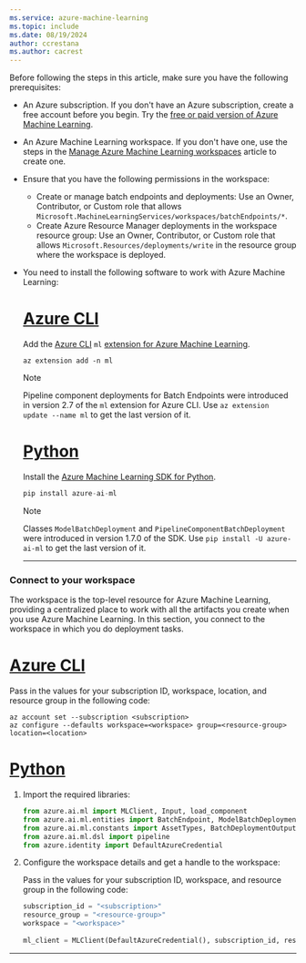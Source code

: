 ```yaml
---
ms.service: azure-machine-learning
ms.topic: include
ms.date: 08/19/2024
author: ccrestana
ms.author: cacrest
---
```


Before following the steps in this article, make sure you have the following prerequisites:

- An Azure subscription. If you don't have an Azure subscription, create a free account before you begin. Try the [free or paid version of Azure Machine Learning](https://azure.microsoft.com/free/).
- An Azure Machine Learning workspace. If you don't have one, use the steps in the [Manage Azure Machine Learning workspaces](../how-to-manage-workspace.md) article to create one.
- Ensure that you have the following permissions in the workspace:

  - Create or manage batch endpoints and deployments: Use an Owner, Contributor, or Custom role that allows `Microsoft.MachineLearningServices/workspaces/batchEndpoints/*`.
  - Create Azure Resource Manager deployments in the workspace resource group: Use an Owner, Contributor, or Custom role that allows `Microsoft.Resources/deployments/write` in the resource group where the workspace is deployed.

- You need to install the following software to work with Azure Machine Learning:

  # [Azure CLI](#tab/cli)

  Add the [Azure CLI](/cli/azure/) `ml` [extension for Azure Machine Learning](../how-to-configure-cli.md).

  ```azurecli
  az extension add -n ml
  ```

  > [!NOTE]
  > Pipeline component deployments for Batch Endpoints were introduced in version 2.7 of the `ml` extension for Azure CLI. Use `az extension update --name ml` to get the last version of it.

  # [Python](#tab/python)

  Install the [Azure Machine Learning SDK for Python](https://aka.ms/sdk-v2-install).

  ```python
  pip install azure-ai-ml
  ```

  > [!NOTE]
  > Classes `ModelBatchDeployment` and `PipelineComponentBatchDeployment` were introduced in version 1.7.0 of the SDK. Use `pip install -U azure-ai-ml` to get the last version of it.

  ---

### Connect to your workspace

The workspace is the top-level resource for Azure Machine Learning, providing a centralized place to work with all the artifacts you create when you use Azure Machine Learning. In this section, you connect to the workspace in which you do deployment tasks.

# [Azure CLI](#tab/cli)

Pass in the values for your subscription ID, workspace, location, and resource group in the following code:

```azurecli
az account set --subscription <subscription>
az configure --defaults workspace=<workspace> group=<resource-group> location=<location>
```

# [Python](#tab/python)

1. Import the required libraries:

   ```python
   from azure.ai.ml import MLClient, Input, load_component
   from azure.ai.ml.entities import BatchEndpoint, ModelBatchDeployment, ModelBatchDeploymentSettings, PipelineComponentBatchDeployment, Model, AmlCompute, Data, BatchRetrySettings, CodeConfiguration, Environment, Data
   from azure.ai.ml.constants import AssetTypes, BatchDeploymentOutputAction
   from azure.ai.ml.dsl import pipeline
   from azure.identity import DefaultAzureCredential
   ```

1. Configure the workspace details and get a handle to the workspace:

   Pass in the values for your subscription ID, workspace, and resource group in the following code:

   ```python
   subscription_id = "<subscription>"
   resource_group = "<resource-group>"
   workspace = "<workspace>"
    
   ml_client = MLClient(DefaultAzureCredential(), subscription_id, resource_group, workspace)
   ```

---
